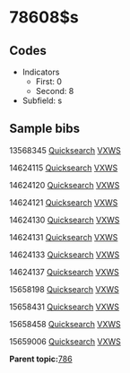 # 78608$s

## Codes

-   Indicators
    -   First: 0
    -   Second: 8
-   Subfield: s

## Sample bibs

13568345 [Quicksearch](https://search.library.yale.edu/catalog/13568345) [VXWS](http://prodorbis.library.yale.edu:7014/vxws/GetHoldingsService?bibId=13568345)

14624115 [Quicksearch](https://search.library.yale.edu/catalog/14624115) [VXWS](http://prodorbis.library.yale.edu:7014/vxws/GetHoldingsService?bibId=14624115)

14624120 [Quicksearch](https://search.library.yale.edu/catalog/14624120) [VXWS](http://prodorbis.library.yale.edu:7014/vxws/GetHoldingsService?bibId=14624120)

14624121 [Quicksearch](https://search.library.yale.edu/catalog/14624121) [VXWS](http://prodorbis.library.yale.edu:7014/vxws/GetHoldingsService?bibId=14624121)

14624130 [Quicksearch](https://search.library.yale.edu/catalog/14624130) [VXWS](http://prodorbis.library.yale.edu:7014/vxws/GetHoldingsService?bibId=14624130)

14624131 [Quicksearch](https://search.library.yale.edu/catalog/14624131) [VXWS](http://prodorbis.library.yale.edu:7014/vxws/GetHoldingsService?bibId=14624131)

14624133 [Quicksearch](https://search.library.yale.edu/catalog/14624133) [VXWS](http://prodorbis.library.yale.edu:7014/vxws/GetHoldingsService?bibId=14624133)

14624137 [Quicksearch](https://search.library.yale.edu/catalog/14624137) [VXWS](http://prodorbis.library.yale.edu:7014/vxws/GetHoldingsService?bibId=14624137)

15658198 [Quicksearch](https://search.library.yale.edu/catalog/15658198) [VXWS](http://prodorbis.library.yale.edu:7014/vxws/GetHoldingsService?bibId=15658198)

15658431 [Quicksearch](https://search.library.yale.edu/catalog/15658431) [VXWS](http://prodorbis.library.yale.edu:7014/vxws/GetHoldingsService?bibId=15658431)

15658458 [Quicksearch](https://search.library.yale.edu/catalog/15658458) [VXWS](http://prodorbis.library.yale.edu:7014/vxws/GetHoldingsService?bibId=15658458)

15659006 [Quicksearch](https://search.library.yale.edu/catalog/15659006) [VXWS](http://prodorbis.library.yale.edu:7014/vxws/GetHoldingsService?bibId=15659006)

**Parent topic:**[786](../../tags/786/786.md)

